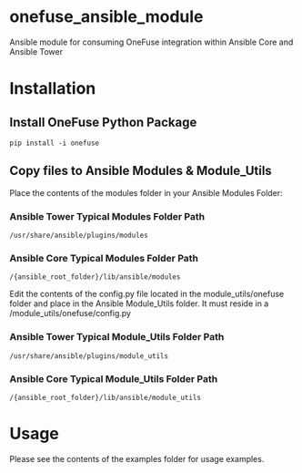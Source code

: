 # onefuse_ansible_module
Ansible module for consuming OneFuse integration within Ansible Core and Ansible Tower

# Installation

## Install OneFuse Python Package

```
pip install -i onefuse
```

## Copy files to Ansible Modules & Module_Utils

Place the contents of the modules folder in your Ansible Modules Folder:
### Ansible Tower Typical Modules Folder Path
```
/usr/share/ansible/plugins/modules
```
### Ansible Core Typical Modules Folder Path
```
/{ansible_root_folder}/lib/ansible/modules
```
Edit the contents of the config.py file located in the module_utils/onefuse folder and place in the Ansible Module_Utils folder.  It must reside in a /module_utils/onefuse/config.py

### Ansible Tower Typical Module_Utils Folder Path
```
/usr/share/ansible/plugins/module_utils
```
### Ansible Core Typical Module_Utils Folder Path
```
/{ansible_root_folder}/lib/ansible/module_utils
```
# Usage

Please see the contents of the examples folder for usage examples.